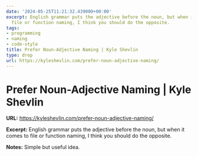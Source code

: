 ```yaml
---
date: '2024-05-25T11:21:32.439000+00:00'
excerpt: English grammar puts the adjective before the noun, but when it comes to
  file or function naming, I think you should do the opposite.
tags:
- programming
- naming
- code-style
title: Prefer Noun-Adjective Naming | Kyle Shevlin
type: drop
url: https://kyleshevlin.com/prefer-noun-adjective-naming/
---
```


# Prefer Noun-Adjective Naming | Kyle Shevlin

**URL:** https://kyleshevlin.com/prefer-noun-adjective-naming/

**Excerpt:** English grammar puts the adjective before the noun, but when it comes to file or function naming, I think you should do the opposite.

**Notes:**
Simple but useful idea. 
